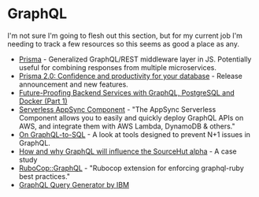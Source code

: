 # GraphQL

I'm not sure I'm going to flesh out this section, but for my current job I'm needing to track a few resources so this seems as good a place as any.

  * [Prisma](https://www.prisma.io/) - Generalized GraphQL/REST middleware layer in JS. Potentially useful for combining responses from multiple microservices.
  * [Prisma 2.0: Confidence and productivity for your database](https://www.prisma.io/blog/announcing-prisma-2-n0v98rzc8br1) - Release announcement and new features.
  * [Future-Proofing Backend Services with GraphQL, PostgreSQL and Docker (Part 1)](https://medium.com/@jrryjcksn/future-proofing-backend-services-with-graphql-postgresql-and-docker-part-1-527bd6b1a59a)
  * [Serverless AppSync Component](https://github.com/serverless-components/aws-app-sync) - "The AppSync Serverless Component allows you to easily and quickly deploy GraphQL APIs on AWS, and integrate them with AWS Lambda, DynamoDB & others."
  * [On GraphQL-to-SQL](https://productionreadygraphql.com/blog/2020-05-21-graphql-to-sql/) - A look at tools designed to prevent N+1 issues in GraphQL.
  * [How and why GraphQL will influence the SourceHut alpha](https://sourcehut.org/blog/2020-06-10-how-graphql-will-shape-the-alpha/) - A case study
  * [RuboCop::GraphQL](https://github.com/DmitryTsepelev/rubocop-graphql) - "Rubocop extension for enforcing graphql-ruby best practices."
  * [GraphQL Query Generator by IBM](https://blog.graphqleditor.com/graphql-query-generator/)
